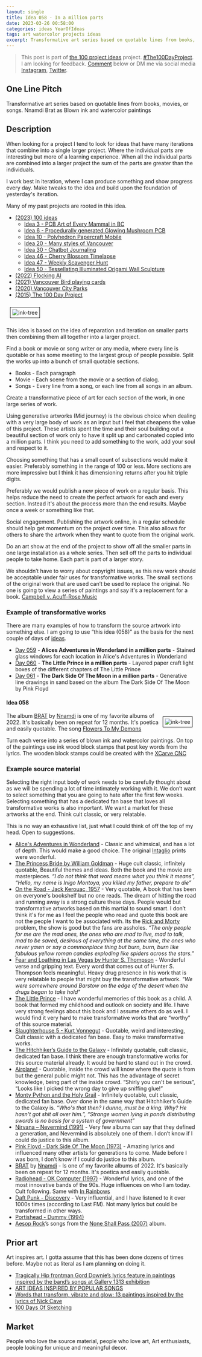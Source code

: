 ```yaml
---
layout: single
title: Idea 058 - In a million parts
date: 2023-03-26 00:58:00
categories: ideas YearOfIdeas
tags: art watercolor projects ideas
excerpt: Transformative art series based on quotable lines from books, movies, or songs. Nnamdi Brat as Blown ink and watercolor paintings
---
```


> This post is part of [the 100 project ideas](/projects/2023-100-ideas/) project. [#The100DayProject](https://www.the100dayproject.org/). I am looking for feedback. <a href='#utterances-comments'>Comment</a> below or DM me via social media <a href="https://instagram.com/funvill" rel="nofollow noopener noreferrer"><i class="fab fa-fw fa-instagram" aria-hidden="true"></i><span class="label">Instagram</span></a>, <a href="https://twitter.com/funvill" rel="nofollow noopener noreferrer"><i class="fab fa-fw fa-twitter" aria-hidden="true"></i><span class="label">Twitter</span></a>.

## One Line Pitch

Transformative art series based on quotable lines from books, movies, or songs. Nnamdi Brat as Blown ink and watercolor paintings

## Description

When looking for a project I tend to look for ideas that have many iterations that combine into a single larger project. Where the individual parts are interesting but more of a learning experience. When all the individual parts are combined into a larger project the sum of the parts are greater than the individuals.

I work best in iteration, where I can produce something and show progress every day. Make tweaks to the idea and build upon the foundation of yesterday's iteration.

Many of my past projects are rooted in this idea.

- [(2023) 100 ideas](https://blog.abluestar.com/projects/2023-100-ideas/)
  - [Idea 3 - PCB Art of Every Mammal in BC](https://blog.abluestar.com/idea003-pcb-art-of-every-mammal-in-bc/)
  - [Idea 6 - Procedurally generated Glowing Mushroom PCB](https://blog.abluestar.com/idea006-procedurally-generated-glowing-mushroom-pcb/)
  - [Idea 10 - Polyhedron Papercraft Mobile](https://blog.abluestar.com/idea010-polyhedron-papercraft-mobile/)
  - [Idea 20 - Many styles of Vancouver](https://blog.abluestar.com/idea020-many-styles-of-vancouver/)
  - [Idea 30 - Chatbot Journaling](https://blog.abluestar.com/idea030-chatbot-journaling/)
  - [Idea 46 - Cherry Blossom Timelapse](https://blog.abluestar.com/idea046-cherry-blossom-timelapse/)
  - [Idea 47 - Weekly Scavenger Hunt](https://blog.abluestar.com/idea047-weekly-scavenger-hunt/)
  - [Idea 50 - Tessellating Illuminated Origami Wall Sculpture](https://blog.abluestar.com/idea050-tessellating-illuminated-origami-wall-sculpture/)
- [(2022) Flocking AI](https://blog.abluestar.com/projects/2022-flocking-ai/)
- [(2021) Vancouver Bird playing cards](https://blog.abluestar.com/projects/2021-bird-playing-cards/)
- [(2020) Vancouver City Parks](https://blog.abluestar.com/projects/2020-vancouver-parks/)
- [(2015) The 100 Day Project](https://blog.abluestar.com/projects/2015-The100DayProject/)

<img src="/public/uploads/2022/flockingai-wall.jpg" alt="ink-tree" style="margin: 10px; border: 1px solid black; padding: 5px"/>

This idea is based on the idea of reparation and iteration on smaller parts then combining them all together into a larger project.

Find a book or movie or song writer or any media, where every line is quotable or has some meeting to the largest group of people possible. Split the works up into a bunch of small quotable sections.

- Books - Each paragraph
- Movie - Each scene from the movie or a section of dialog.
- Songs - Every line from a song, or each line from all songs in an album.

Create a transformative piece of art for each section of the work, in one large series of work.

Using generative artworks (Mid journey) is the obvious choice when dealing with a very large body of work as an input but I feel that cheapens the value of this project. These artists spent the time and their soul building out a beautiful section of work only to have it split up and carbonated copied into a million parts. I think you need to add something to the work, add your soul and respect to it.

Choosing something that has a small count of subsections would make it easier. Preferably something in the range of 100 or less. More sections are more impressive but I think it has dimensioning returns after you hit triple digits.

Preferably we would publish a new piece of work on a regular basis. This helps reduce the need to create the perfect artwork for each and every section. Instead it's about the process more than the end results. Maybe once a week or something like that.

Social engagement. Publishing the artwork online, in a regular schedule should help get momentum on the project over time. This also allows for others to share the artwork when they want to quote from the original work.

Do an art show at the end of the project to show off all the smaller parts in one large installation as a whole series. Then sell off the parts to individual people to take home. Each part is part of a larger story.

We shouldn’t have to worry about copyright issues, as this new work should be acceptable under fair uses for transformative works. The small sections of the original work that are used can’t be used to replace the original. No one is going to view a series of paintings and say it's a replacement for a book. [Campbell v. Acuff-Rose Music](https://www.justia.com/intellectual-property/copyright/fair-use/transformative-use/)

### Example of transformative works

There are many examples of how to transform the source artwork into something else. I am going to use “this idea (058)” as the basis for the next couple of days of [ideas](https://blog.abluestar.com/projects/2023-100-ideas/).

- [Day 059](/idea059-alices-adventures-in-wonderland-in-a-million-parts) - **Alices Adventures in Wonderland in a million parts** - Stained glass windows for each location in Alice's Adventures in Wonderland
- [Day 060](/idea060-the-little-prince-in-a-million-parts) - **The Little Prince in a million parts** - Layered paper craft light boxes of the different chapters of The Little Prince
- [Day 061](/idea061-the-dark-side-of-the-moon-in-a-million-parts) - **The Dark Side Of The Moon in a million parts** - Generative line drawings in sand based on the album The Dark Side Of The Moon by Pink Floyd

#### Idea 058

<img src="/public/uploads/2023/ink-tree.png" alt="ink-tree" style="float: right; margin: 10px; border: 1px solid black; padding: 5px"/>The album [BRAT](https://en.wikipedia.org/wiki/Brat_(album)) by [Nnamdi](https://en.wikipedia.org/wiki/Nnamdi_Ogbonnaya) is one of my favorite albums of 2022. It's basically been on repeat for 12 months. It's poetica and easily quotable. The song [Flowers To My Demons](https://genius.com/Nnamdi-flowers-to-my-demons-lyrics)

Turn each verse into a series of blown ink and watercolor paintings. On top of the paintings use ink wood block stamps that post key words from the lyrics. The wooden block stamps could be created with the [XCarve CNC](https://www.inventables.com/technologies/x-carve)

### Example source material

Selecting the right input body of work needs to be carefully thought about as we will be spending a lot of time intimately working with it. We don’t want to select something that you are going to hate after the first few weeks. Selecting something that has a dedicated fan base that loves all transformative works is also important. We want a market for these artworks at the end. Think cult classic, or very relatable.

This is no way an exhaustive list, just what I could think of off the top of my head. Open to suggestions.

- [Alice's Adventures in Wonderland](https://www.goodreads.com/book/show/24213.Alice_s_Adventures_in_Wonderland_Through_the_Looking_Glass) - Classic and whimsical, and has a lot of depth. This would make a good choice. The original [Intaglio](https://en.wikipedia.org/wiki/Intaglio_(printmaking)) prints were wonderful.
- [The Princess Bride by William Goldman](https://www.goodreads.com/book/show/21787.The_Princess_Bride) - Huge cult classic, infinitely quotable, Beautiful themes and ideas. Both the book and the movie are masterpieces. *“I do not think that word means what you think it means”, “Hello, my name is Inigo Montoya, you killed my father, prepare to die”*
- [On the Road - Jack Kerouac, 1957](https://www.goodreads.com/book/show/70401.On_the_Road) - Very quotable, A book that has been on everyone's bookshelf but no one reads. The dream of hitting the road and running away is a strong culture these days. People would but transformative artworks based on this martial to sound smart. I don’t think it's for me as I feel the people who read and quote this book are not the people I want to be associated with. Its the [Rick and Morty](https://www.imdb.com/title/tt2861424/) problem, the show is good but the fans are assholes. *“The only people for me are the mad ones, the ones who are mad to live, mad to talk, mad to be saved, desirous of everything at the same time, the ones who never yawn or say a commonplace thing but burn, burn, burn like fabulous yellow roman candles exploding like spiders across the stars.”*
- [Fear and Loathing in Las Vegas by Hunter S. Thompson](https://www.goodreads.com/book/show/7745.Fear_and_Loathing_in_Las_Vegas) - Wonderful verse and gripping text. Every word that comes out of Hunter S. Thompson feels meaningful. Heavy drug presence in his work that is very relatable to people that might buy the transformative artwork. *"We were somewhere around Barstow on the edge of the desert when the drugs began to take hold"*
- [The Little Prince](https://en.wikipedia.org/wiki/The_Little_Prince) - I have wonderful memories of this book as a child. A book that formed my childhood and outlook on society and life. I have very strong feelings about this book and I assume others do as well. I would find it very hard to make transformative works that are “worthy” of this source material.
- [Slaughterhouse 5 - Kurt Vonnegut](https://www.goodreads.com/book/show/4981.Slaughterhouse_Five) - Quotable, weird and interesting, Cult classic with a dedicated fan base. Easy to make transformative works.
- [The Hitchhiker’s Guide to the Galaxy](https://en.wikipedia.org/wiki/The_Hitchhiker%27s_Guide_to_the_Galaxy) - Infinitely quotable, cult classic, dedicated fan base. I think there are enough transformative works for this source material already. It would be hard to stand out in the crowd.
- [Airplane!](https://en.wikipedia.org/wiki/Airplane!) - Quotable, inside the crowd will know where the quote is from but the general public might not. This has the advantage of secret knowledge, being part of the inside crowd. “Shirly you can't be serious”, “Looks like I picked the wrong day to give up sniffing glue!”
- [Monty Python and the Holy Grail](https://en.wikipedia.org/wiki/Monty_Python_and_the_Holy_Grail) - Infinitely quotable, cult classic, dedicated fan base. Over done in the same way that Hitchhiker’s Guide to the Galaxy is. *“Who's that then? I dunno, must be a king. Why? He hasn't got shit all over him.”, “Strange women lying in ponds distributing swords is no basis for a system of government”*
- [Nirvana – Nevermind (1991)](https://en.wikipedia.org/wiki/Nevermind) - Very few albums can say that they defined a generation, and Nevermind is absolutely one of them. I don’t know if I could do justice to this album.
- [Pink Floyd - Dark Side Of The Moon (1973)](https://en.wikipedia.org/wiki/The_Dark_Side_of_the_Moon) - Amazing lyrics and influenced many other artists for generations to come. Made before I was born, I don’t know if I could do justice to this album.
- [BRAT](https://en.wikipedia.org/wiki/Brat_(album)) by [Nnamdi](https://en.wikipedia.org/wiki/Nnamdi_Ogbonnaya) - Is one of my favorite albums of 2022. It's basically been on repeat for 12 months. It's poetica and easily quotable.
- [Radiohead - OK Computer (1997)](https://en.wikipedia.org/wiki/OK_Computer) - Wonderful lyrics, and one of the most innovative bands of the 90s. Huge influences on who I am today. Cult following. Same with [In Rainbows](https://en.wikipedia.org/wiki/In_Rainbows)
- [Daft Punk - Discovery](https://en.wikipedia.org/wiki/Discovery_(Daft_Punk_album)) - Very influential, and I have listened to it over 1000s times (according to Last FM). Not many lyrics but could be transformed in other ways.
- [Portishead - Dummy (1994)](https://en.wikipedia.org/wiki/Dummy_(album))
- [Aesop Rock](https://en.wikipedia.org/wiki/Aesop_Rock)’s songs from the [None Shall Pass (2007)](https://en.wikipedia.org/wiki/None_Shall_Pass) album.

## Prior art

Art inspires art. I gotta assume that this has been done dozens of times before. Maybe not as literal as I am planning on doing it.

- [Tragically Hip frontman Gord Downie’s lyrics feature in paintings inspired by the band’s songs at Gallery 1313 exhibition](https://www.thestar.com/entertainment/visualarts/2022/12/04/tragically-hip-frontman-gord-downies-lyrics-feature-in-paintings-inspired-by-the-bands-songs-at-gallery-1313-exhibition.html)
- [ART IDEAS INSPIRED BY POPULAR SONGS](https://www.wallartprints.com.au/blog/art-ideas-songs/)
- [Words that transform, vibrate and glow: 13 paintings inspired by the lyrics of Nick Cave](https://www.artsy.net/show/charlie-smith-london-words-that-transform-vibrate-and-glow-13-paintings-inspired-by-the-lyrics-of-nick-cave?sort=partner_show_position)
- [100 Days Of Sketching](https://www.100daysofsketching.com/)

## Market

People who love the source material, people who love art, Art enthusiasts, people looking for unique and meaningful decor.
